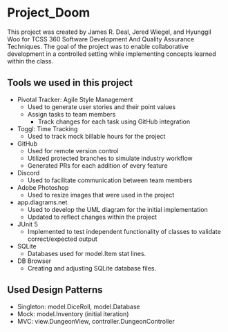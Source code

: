 # Project_Doom
This project was created by James R. Deal, Jered Wiegel, and Hyunggil Woo for TCSS 360 Software Development And Quality Assurance Techniques. The goal of the project was to enable collaborative development in a controlled setting while implementing concepts learned within the class.

## Tools we used in this project
- Pivotal Tracker: Agile Style Management
  - Used to generate user stories and their point values
  - Assign tasks to team members
    - Track changes for each task using GitHub integration
- Toggl: Time Tracking
  - Used to track mock billable hours for the project
- GitHub
  - Used for remote version control
  - Utilized protected branches to simulate industry workflow
  - Generated PRs for each addition of every feature
- Discord
  - Used to facilitate communication between team members
- Adobe Photoshop
  - Used to resize images that were used in the project
- app.diagrams.net
  - Used to develop the UML diagram for the initial implementation
  - Updated to reflect changes within the project
- JUnit 5
  - Implemented to test independent functionality of classes to validate correct/expected output
- SQLite
  - Databases used for model.Item stat lines.
- DB Browser
  - Creating and adjusting SQLite database files.

## Used Design Patterns
- Singleton: model.DiceRoll, model.Database
- Mock: model.Inventory (initial iteration)
- MVC: view.DungeonView, controller.DungeonController
